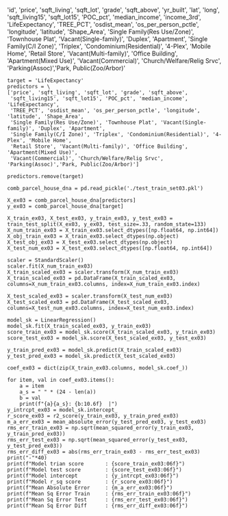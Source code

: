 'id', 'price', 'sqft_living', 'sqft_lot', 'grade', 'sqft_above', 'yr_built', 'lat', 'long',      
'sqft_living15', 'sqft_lot15', 'POC_pct', 'median_income', 'income_3rd', 'LifeExpectancy', 
'TREE_PCT', 'osdist_mean', 'os_per_person_pctle', 'longitude', 'latitude', 'Shape_Area', 
'Single Family(Res Use/Zone)', 'Townhouse Plat', 'Vacant(Single-family)', 'Duplex', 'Apartment', 
'Single Family(C/I Zone)', 'Triplex', 'Condominium(Residential)', '4-Plex', 'Mobile Home', 
'Retail Store', 'Vacant(Multi-family)', 'Office Building', 'Apartment(Mixed Use)', 
'Vacant(Commercial)', 'Church/Welfare/Relig Srvc', 'Parking(Assoc)','Park, Public(Zoo/Arbor)'


```
target = 'LifeExpectancy'
predictors = \
['price', 'sqft_living', 'sqft_lot', 'grade', 'sqft_above',      
 'sqft_living15', 'sqft_lot15', 'POC_pct', 'median_income', 'LifeExpectancy', 
 'TREE_PCT', 'osdist_mean', 'os_per_person_pctle', 'longitude', 'latitude', 'Shape_Area', 
 'Single Family(Res Use/Zone)', 'Townhouse Plat', 'Vacant(Single-family)', 'Duplex', 'Apartment', 
 'Single Family(C/I Zone)', 'Triplex', 'Condominium(Residential)', '4-Plex', 'Mobile Home', 
 'Retail Store', 'Vacant(Multi-family)', 'Office Building', 'Apartment(Mixed Use)', 
 'Vacant(Commercial)', 'Church/Welfare/Relig Srvc', 'Parking(Assoc)','Park, Public(Zoo/Arbor)']
```


```
predictors.remove(target)
```


```
comb_parcel_house_dna = pd.read_pickle('./test_train_set03.pkl')
```


```
X_ex03 = comb_parcel_house_dna[predictors]
y_ex03 = comb_parcel_house_dna[target]
```


```
X_train_ex03, X_test_ex03, y_train_ex03, y_test_ex03 = train_test_split(X_ex03, y_ex03, test_size=.33, random_state=133)
X_num_train_ex03 = X_train_ex03.select_dtypes([np.float64, np.int64])
X_obj_train_ex03 = X_train_ex03.select_dtypes(np.object)
X_test_obj_ex03 = X_test_ex03.select_dtypes(np.object)
X_test_num_ex03 = X_test_ex03.select_dtypes([np.float64, np.int64])
```


```
scaler = StandardScaler()
scaler.fit(X_num_train_ex03)
X_train_scaled_ex03 = scaler.transform(X_num_train_ex03)
X_train_scaled_ex03 = pd.DataFrame(X_train_scaled_ex03, columns=X_num_train_ex03.columns, index=X_num_train_ex03.index)
```


```
X_test_scaled_ex03 = scaler.transform(X_test_num_ex03)
X_test_scaled_ex03 = pd.DataFrame(X_test_scaled_ex03, columns=X_test_num_ex03.columns, index=X_test_num_ex03.index)
```


```
model_sk = LinearRegression()
model_sk.fit(X_train_scaled_ex03, y_train_ex03)
score_train_ex03 = model_sk.score(X_train_scaled_ex03, y_train_ex03)
score_test_ex03 = model_sk.score(X_test_scaled_ex03, y_test_ex03)
```


```
y_train_pred_ex03 = model_sk.predict(X_train_scaled_ex03)
y_test_pred_ex03 = model_sk.predict(X_test_scaled_ex03)
```


```
coef_ex03 = dict(zip(X_train_ex03.columns, model_sk.coef_))
```


```
for item, val in coef_ex03.items():
    a = item
    a_s = " " * (24 - len(a))
    b = val
    print(f"{a}{a_s}: {b:10.6f}  |")
y_intrcpt_ex03 = model_sk.intercept_
r_score_ex03 = r2_score(y_train_ex03, y_train_pred_ex03)
m_a_err_ex03 = mean_absolute_error(y_test_pred_ex03, y_test_ex03)
rms_err_train_ex03 = np.sqrt(mean_squared_error(y_train_ex03, y_train_pred_ex03))
rms_err_test_ex03 = np.sqrt(mean_squared_error(y_test_ex03, y_test_pred_ex03))
rms_err_diff_ex03 = abs(rms_err_train_ex03 - rms_err_test_ex03)
print("-"*40)
print(f"Model trian score       : {score_train_ex03:06f}")
print(f"Model test score        : {score_test_ex03:06f}")
print(f"Model intercept         : {y_intrcpt_ex03:06f}")
print(f"Model r_sq score        : {r_score_ex03:06f}")
print(f"Mean Absolute Error     : {m_a_err_ex03:06f}")
print(f"Mean Sq Error Train     : {rms_err_train_ex03:06f}")
print(f"Mean Sq Error Test      : {rms_err_test_ex03:06f}")
print(f"Mean Sq Error Diff      : {rms_err_diff_ex03:06f}")
```
